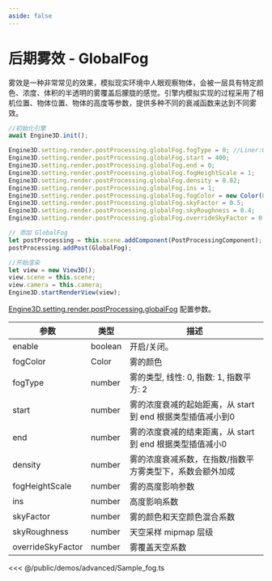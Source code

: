 ```yaml
---
aside: false
---
```

# 后期雾效 - GlobalFog
雾效是一种非常常见的效果，模拟现实环境中人眼观察物体，会被一层具有特定颜色、浓度、体积的半透明的雾覆盖后朦胧的感觉。引擎内模拟实现的过程采用了相机位置、物体位置、物体的高度等参数，提供多种不同的衰减函数来达到不同雾效。
```ts
//初始化引擎
await Engine3D.init();

Engine3D.setting.render.postProcessing.globalFog.fogType = 0; //Liner:0, Exp:1, Exp2:2
Engine3D.setting.render.postProcessing.globalFog.start = 400;
Engine3D.setting.render.postProcessing.globalFog.end = 0;
Engine3D.setting.render.postProcessing.globalFog.fogHeightScale = 1;
Engine3D.setting.render.postProcessing.globalFog.density = 0.02;
Engine3D.setting.render.postProcessing.globalFog.ins = 1;
Engine3D.setting.render.postProcessing.globalFog.fogColor = new Color(84,90,239,255);
Engine3D.setting.render.postProcessing.globalFog.skyFactor = 0.5;
Engine3D.setting.render.postProcessing.globalFog.skyRoughness = 0.4;
Engine3D.setting.render.postProcessing.globalFog.overrideSkyFactor = 0.8;

// 添加 GlobalFog
let postProcessing = this.scene.addComponent(PostProcessingComponent);
postProcessing.addPost(GlobalFog);

//开始渲染
let view = new View3D();
view.scene = this.scene;
view.camera = this.camera;
Engine3D.startRenderView(view);
```

[Engine3D.setting.render.postProcessing.globalFog](../../api/types/GlobalFogSetting.md) 配置参数。

| 参数 | 类型 | 描述 |
| --- | --- | --- |
| enable | boolean | 开启/关闭。|
| fogColor | Color | 雾的颜色 |
| fogType | number | 雾的类型, 线性: 0, 指数: 1, 指数平方: 2 |
| start | number |  雾的浓度衰减的起始距离，从 start 到 end 根据类型插值减小到0 |
| end | number |  雾的浓度衰减的结束距离，从 start 到 end 根据类型插值减小0 |
| density | number | 雾的浓度衰减系数，在指数/指数平方雾类型下，系数会额外加成 |
| fogHeightScale | number |  雾的高度影响参数 |
| ins | number | 高度影响系数 |
| skyFactor | number | 雾的颜色和天空颜色混合系数 |
| skyRoughness | number | 天空采样 mipmap 层级  |
| overrideSkyFactor | number | 雾覆盖天空系数 |

<Demo src="/demos/advanced/Sample_fog.ts"></Demo>

<<< @/public/demos/advanced/Sample_fog.ts